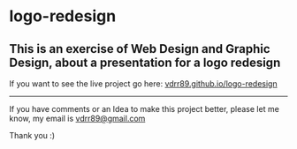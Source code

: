 # logo-redesign
This is an exercise of Web Design and Graphic Design, about a presentation for a logo redesign
---

If you want to see the live project go here: 
[vdrr89.github.io/logo-redesign](https://vdrr89.github.io/logo-redesign/)

---

If you have comments or an Idea to make this project better, 
please let me know, my email is [vdrr89@gmail.com](mailto:vdrr89@gmail.com)

Thank you :)
